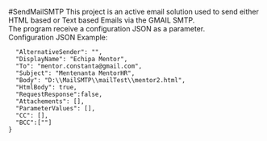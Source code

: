 ﻿#SendMailSMTP
This project is an active email solution used to send either HTML based or Text based Emails via the GMAIL SMTP. <br/>
The program receive a configuration JSON as a parameter. <br/>
Configuration JSON Example: <br/>
```{
  "AlternativeSender": "",
  "DisplayName": "Echipa Mentor",
  "To": "mentor.constanta@gmail.com",
  "Subject": "Mentenanta MentorHR",
  "Body": "D:\\MailSMTP\\mailTest\\mentor2.html",
  "HtmlBody": true,
  "RequestResponse":false, 
  "Attachements": [],
  "ParameterValues": [],
  "CC": [],
  "BCC":[""]
}
```